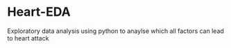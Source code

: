 # Heart-EDA

Exploratory data analysis using python to anaylse which all factors can lead to heart attack
